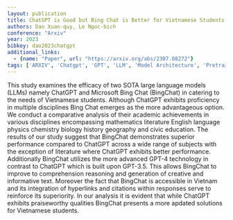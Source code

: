 ```yaml
---
layout: publication
title: ChatGPT is Good but Bing Chat is Better for Vietnamese Students
authors: Dao Xuan-quy, Le Ngoc-bich
conference: "Arxiv"
year: 2023
bibkey: dao2023chatgpt
additional_links:
  - {name: "Paper", url: "https://arxiv.org/abs/2307.08272"}
tags: ['ARXIV', 'Chatgpt', 'GPT', 'LLM', 'Model Architecture', 'Pretraining Methods', 'Reinforcement Learning']
---
```

This study examines the efficacy of two SOTA large language models (LLMs) namely ChatGPT and Microsoft Bing Chat (BingChat) in catering to the needs of Vietnamese students. Although ChatGPT exhibits proficiency in multiple disciplines Bing Chat emerges as the more advantageous option. We conduct a comparative analysis of their academic achievements in various disciplines encompassing mathematics literature English language physics chemistry biology history geography and civic education. The results of our study suggest that BingChat demonstrates superior performance compared to ChatGPT across a wide range of subjects with the exception of literature where ChatGPT exhibits better performance. Additionally BingChat utilizes the more advanced GPT-4 technology in contrast to ChatGPT which is built upon GPT-3.5. This allows BingChat to improve to comprehension reasoning and generation of creative and informative text. Moreover the fact that BingChat is accessible in Vietnam and its integration of hyperlinks and citations within responses serve to reinforce its superiority. In our analysis it is evident that while ChatGPT exhibits praiseworthy qualities BingChat presents a more apdated solutions for Vietnamese students.
